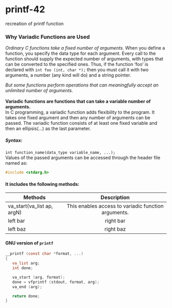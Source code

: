 # printf-42
recreation of printf function

### Why Variadic Functions are Used
*Ordinary C functions take a fixed number of arguments.* When you define a function, you specify the data type for each argument. Every call to the function should supply the expected number of arguments, with types that can be converted to the specified ones. Thus, if the function ‘foo’ is declared with `int foo (int, char *);` then you must call it with two arguments, a number (any kind will do) and a string pointer.

*But some functions perform operations that can meaningfully accept an unlimited number of arguments.* <br/>
<br />
**Variadic functions are functions that can take a variable number of arguments.** <br />
In C programming, a variadic function adds flexibility to the program. It takes one fixed argument and then any number of arguments can be passed. The variadic function consists of at least one fixed variable and then an ellipsis(…) as the last parameter.

##### Syntax:

`int function_name(data_type variable_name, ...);` <br />
Values of the passed arguments can be accessed through the header file named as:

``` c
#include <stdarg.h>
``` 


#### It includes the following methods: 

| **Methods**  | **Description** |
| ------------- |:-------------:|
| va_start(va_list ap, argN)    | This enables access to variadic function arguments.     |
| left bar      | right bar     |
| left baz      | right baz     |

#### GNU version of `printf`
``` c
__printf (const char *format, ...)
{
   va_list arg;
   int done;

   va_start (arg, format);
   done = vfprintf (stdout, format, arg);
   va_end (arg);

   return done;
}
```
